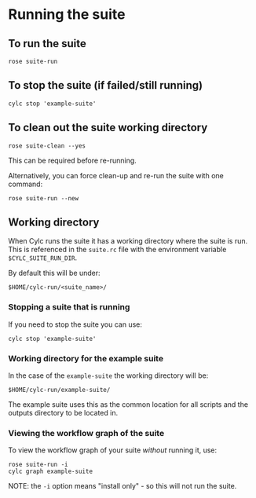 # Running the suite

## To run the suite

`rose suite-run`

## To stop the suite (if failed/still running)

`cylc stop 'example-suite'`

## To clean out the suite working directory

`rose suite-clean --yes`

This can be required before re-running.

Alternatively, you can force clean-up and re-run the suite with one command:

`rose suite-run --new`

## Working directory

When Cylc runs the suite it has a working directory where the suite is run.
This is referenced in the `suite.rc` file with the environment variable
`$CYLC_SUITE_RUN_DIR`. 

By default this will be under:

```
$HOME/cylc-run/<suite_name>/
```

### Stopping a suite that is running

If you need to stop the suite you can use:

```
cylc stop 'example-suite'
```

### Working directory for the example suite

In the case of the `example-suite` the working directory will be:

```
$HOME/cylc-run/example-suite/
```

The example suite uses this as the common location for all scripts and the outputs
directory to be located in. 

### Viewing the workflow graph of the suite

To view the workflow graph of your suite _without_ running it, use:

```
rose suite-run -i
cylc graph example-suite
```

NOTE: the `-i` option means "install only" - so this will not run the suite.
